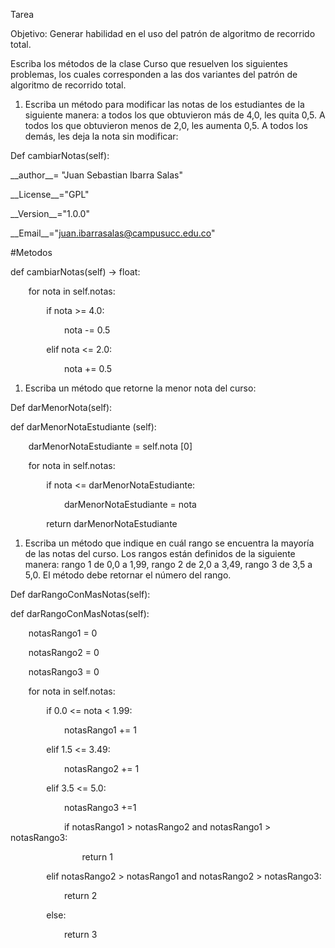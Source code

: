 ﻿Tarea 

Objetivo: Generar habilidad en el uso del patrón de algoritmo de recorrido total.

Escriba los métodos de la clase Curso que resuelven los siguientes problemas, los cuales corresponden a las dos variantes del patrón de algoritmo de recorrido total.

1. Escriba un método para modificar las notas de los estudiantes de la siguiente manera: a todos los que obtuvieron más de 4,0, les quita 0,5. A todos los que obtuvieron menos de 2,0, les aumenta 0,5. A todos los demás, les deja la nota sin modificar:




Def cambiarNotas(self):

\_\_author\_\_= "Juan Sebastian Ibarra Salas"

\_\_License\_\_="GPL"

\_\_Version\_\_="1.0.0"

\_\_Email\_\_="juan.ibarrasalas@campusucc.edu.co"

#Metodos

def cambiarNotas(self) -> float:

`    `for nota in self.notas:

`        `if nota >= 4.0:

`            `nota -= 0.5



`        `elif nota <= 2.0:

`            `nota += 0.5



1. Escriba un método que retorne la menor nota del curso:

Def darMenorNota(self):

def darMenorNotaEstudiante (self):

`    `darMenorNotaEstudiante = self.nota [0]

`    `for nota in self.notas:

`        `if nota <= darMenorNotaEstudiante:

`            `darMenorNotaEstudiante = nota

`        `return darMenorNotaEstudiante




1. Escriba un método que indique en cuál rango se encuentra la mayoría de las notas del curso. Los rangos están definidos de la siguiente manera: rango 1 de 0,0 a 1,99, rango 2 de 2,0 a 3,49, rango 3 de 3,5 a 5,0. El método debe retornar el número del rango.

Def darRangoConMasNotas(self):

def darRangoConMasNotas(self):

`    `notasRango1 = 0

`    `notasRango2 = 0

`    `notasRango3 = 0

`    `for nota in self.notas:

`        `if 0.0 <= nota < 1.99:

`            `notasRango1 += 1

`        `elif 1.5 <= 3.49:

`            `notasRango2 += 1

`        `elif 3.5 <= 5.0:

`            `notasRango3 +=1



`            `if notasRango1 > notasRango2 and notasRango1 > notasRango3:

`                `return 1

`        `elif notasRango2 > notasRango1 and notasRango2 > notasRango3:

`            `return 2

`        `else:

`            `return 3




